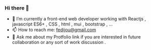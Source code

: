 ### Hi there 👋
- 🔭 I’m currently a front-end web developer working with Reactjs , javascript ES6+ , CSS , html , mui , bootstrap , ...
- 📫 How to reach me: fedijou@gmail.com 
- 💬 Ask me about my Protfolio link if you are interested in future collaboration or any sort of work discussion .
<!--
**Fedi-jou/Fedi-jou** is a ✨ _special_ ✨ repository because its `README.md` (this file) appears on your GitHub profile.

Here are some ideas to get you started:


- 🌱 I’m currently learning ...
- 👯 I’m looking to collaborate on ...
- 🤔 I’m looking for help with ...
- 💬 Ask me about ...

- 😄 Pronouns: ...
- ⚡ Fun fact: ...
-->
